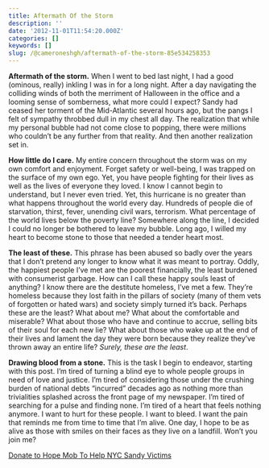 ```yaml
---
title: Aftermath Of the Storm
description: ''
date: '2012-11-01T11:54:20.000Z'
categories: []
keywords: []
slug: /@cameroneshgh/aftermath-of-the-storm-85e534258353
---
```


**Aftermath of the storm.** When I went to bed last night, I had a good (ominous, really) inkling I was in for a long night. After a day navigating the colliding winds of both the merriment of Halloween in the office and a looming sense of somberness, what more could I expect? Sandy had ceased her torment of the Mid-Atlantic several hours ago, but the pangs I felt of sympathy throbbed dull in my chest all day. The realization that while my personal bubble had not come close to popping, there were millions who couldn’t be any further from that reality. And then another realization set in.

**How little do I care.** My entire concern throughout the storm was on my own comfort and enjoyment. Forget safety or well-being, I was trapped on the surface of my own ego. Yet, you have people fighting for their lives as well as the lives of everyone they loved. I know I cannot begin to understand, but I never even tried. Yet, this hurricane is no greater than what happens throughout the world every day. Hundreds of people die of starvation, thirst, fever, unending civil wars, terrorism. What percentage of the world lives below the poverty line? Somewhere along the line, I decided I could no longer be bothered to leave my bubble. Long ago, I willed my heart to become stone to those that needed a tender heart most.

**The least of these.** This phrase has been abused so badly over the years that I don’t pretend any longer to know what it was meant to portray. Oddly, the happiest people I’ve met are the poorest financially, the least burdened with consumerist garbage. How can I call these happy souls least of anything? I know there are the destitute homeless, I’ve met a few. They’re homeless because they lost faith in the pillars of society (many of them vets of forgotten or hated wars) and society simply turned it’s back. Perhaps these are the least? What about me? What about the comfortable and miserable? What about those who have and continue to accrue, selling bits of their soul for each new lie? What about those who wake up at the end of their lives and lament the day they were born because they realize they’ve thrown away an entire life? _Surely, these are the least_.

**Drawing blood from a stone.** This is the task I begin to endeavor, starting with this post. I’m tired of turning a blind eye to whole people groups in need of love and justice. I’m tired of considering those under the crushing burden of national debts “incurred” decades ago as nothing more than trivialities splashed across the front page of my newspaper. I’m tired of searching for a pulse and finding none. I’m tired of a heart that feels nothing anymore. I want to hurt for these people. I want to bleed. I want the pain that reminds me from time to time that I’m alive. One day, I hope to be as alive as those with smiles on their faces as they live on a landfill. Won’t you join me?

[Donate to Hope Mob To Help NYC Sandy Victims](http://hopemob.org/sandy "Donate to Hope Mob To Help NYC Sandy Victims")